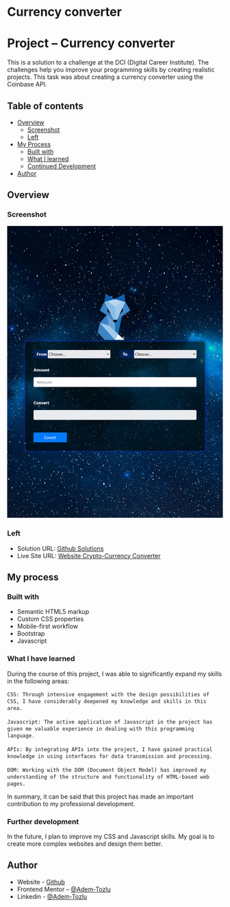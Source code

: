 # Currency converter

# Project – Currency converter

This is a solution to a challenge at the DCI (Digital Career Institute). The challenges help you improve your programming skills by creating realistic projects. This task was about creating a currency converter using the Coinbase API.


## Table of contents

- [Overview](#Overview)
  - [Screenshot](#screenshot)
  - [Left](#left)
- [My Process](#my-process)
  - [Built with](#built-with)
  - [What I learned](#what-i-learned)
  - [Continued Development](#continued-development)
- [Author](#Author)



## Overview

### Screenshot

![Screenshot](images/desktop-ansicht.png)

### Left

- Solution URL: [Github Solutions](https://github.com/Adem-Tozlu/Project-Crypto-Currencyconverter)
- Live Site URL: [Website Crypto-Currency Converter](https://project-crypto-currencyconverter.vercel.app/)

## My process

### Built with

- Semantic HTML5 markup
- Custom CSS properties
- Mobile-first workflow
- Bootstrap
- Javascript


### What I have learned


During the course of this project, I was able to significantly expand my skills in the following areas:

    CSS: Through intensive engagement with the design possibilities of CSS, I have considerably deepened my knowledge and skills in this area.

    Javascript: The active application of Javascript in the project has given me valuable experience in dealing with this programming language.

    APIs: By integrating APIs into the project, I have gained practical knowledge in using interfaces for data transmission and processing.

    DOM: Working with the DOM (Document Object Model) has improved my understanding of the structure and functionality of HTML-based web pages.

In summary, it can be said that this project has made an important contribution to my professional development.


### Further development

In the future, I plan to improve my CSS and Javascript skills. My goal is to create more complex websites and design them better.




## Author

- Website - [Github](https://github.com/Adem-Tozlu)
- Frontend Mentor – [@Adem-Tozlu](https://www.frontendmentor.io/profile/Adem-Tozlu)
- Linkedin - [@Adem-Tozlu](https://www.linkedin.com/in/adem-tozlu-8906b52a5)